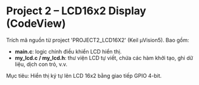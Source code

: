 # Project 2 – LCD16x2 Display (CodeView)
Trích mã nguồn từ project 'PROJECT2_LCD16X2' (Keil µVision5).
Bao gồm:
- **main.c**: logic chính điều khiển LCD hiển thị.
- **my_lcd.c / my_lcd.h**: thư viện LCD tự viết, chứa các hàm khởi tạo, ghi dữ liệu, dịch con trỏ, v.v.

Mục tiêu: Hiển thị ký tự lên LCD 16x2 bằng giao tiếp GPIO 4-bit.

